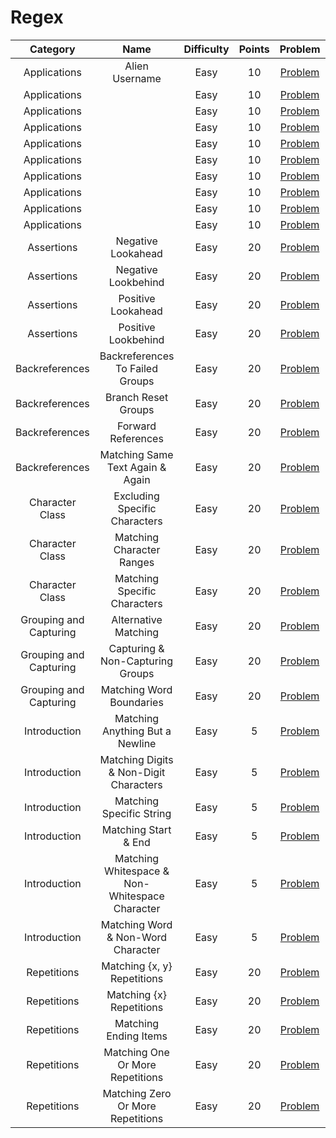 # Regex

|     Category    | Name | Difficulty | Points | Problem | Solution |
| :-------------: | :----------------------------------------: | :-----------------------------------------------------------------------------------: | :--------: | :---: | :-----------------------------------------------------------------------------------: |
| Applications | Alien Username | Easy | 10 | [Problem](https://www.hackerrank.com/challenges/alien-username/problem) | [Solution](/Regex/Applications/Alien%20Username/Solution.md) |
| Applications |  | Easy | 10 | [Problem]() | [Solution](/Regex/Applications) |
| Applications |  | Easy | 10 | [Problem]() | [Solution](/Regex/Applications) |
| Applications |  | Easy | 10 | [Problem]() | [Solution](/Regex/Applications) |
| Applications |  | Easy | 10 | [Problem]() | [Solution](/Regex/Applications) |
| Applications |  | Easy | 10 | [Problem]() | [Solution](/Regex/Applications) |
| Applications |  | Easy | 10 | [Problem]() | [Solution](/Regex/Applications) |
| Applications |  | Easy | 10 | [Problem]() | [Solution](/Regex/Applications) |
| Applications |  | Easy | 10 | [Problem]() | [Solution](/Regex/Applications) |
| Applications |  | Easy | 10 | [Problem]() | [Solution](/Regex/Applications) |
| Assertions | Negative Lookahead | Easy | 20 | [Problem](https://www.hackerrank.com/challenges/negative-lookahead/problem) | [Solution](/Regex/Assertions/Negative%20Lookahead/Solution.md) |
| Assertions | Negative Lookbehind | Easy | 20 | [Problem](https://www.hackerrank.com/challenges/negative-lookbehind/problem) | [Solution](/Regex/Assertions/Negative%20Lookbehind/Solution.md) |
| Assertions | Positive Lookahead | Easy | 20 | [Problem](https://www.hackerrank.com/challenges/positive-lookahead/problem) | [Solution](/Regex/Assertions/Positive%20Lookahead/Solution.md) |
| Assertions | Positive Lookbehind | Easy | 20 | [Problem](https://www.hackerrank.com/challenges/positive-lookbehind/problem) | [Solution](/Regex/Assertions/Positive%20Lookbehind/Solution.md) |
| Backreferences | Backreferences To Failed Groups | Easy | 20 | [Problem](https://www.hackerrank.com/challenges/backreferences-to-failed-groups/problem) | [Solution](/Regex/Backreferences/Backreferences%20To%20Failed%20Groups/Solution.md) |
| Backreferences | Branch Reset Groups | Easy | 20 | [Problem](https://www.hackerrank.com/challenges/branch-reset-groups/problem) | [Solution](/Regex/Backreferences/Branch%20Reset%20Groups/Solution.md) |
| Backreferences | Forward References | Easy | 20 | [Problem](https://www.hackerrank.com/challenges/forward-references/problem) | [Solution](/Regex/Backreferences/Forward%20References/Solution.md) |
| Backreferences | Matching Same Text Again & Again | Easy | 20 | [Problem](https://www.hackerrank.com/challenges/matching-same-text-again-again/problem) | [Solution](/Regex/Backreferences/Matching%20Same%20Text%20Again%20%26%20Again/Solution.md) |
| Character Class | Excluding Specific Characters | Easy | 20 | [Problem](https://www.hackerrank.com/challenges/excluding-specific-characters/problem) | [Solution](/Regex/Character%20Class/Excluding%20Specific%20Characters/Solution.md) |
| Character Class | Matching Character Ranges | Easy | 20 | [Problem](https://www.hackerrank.com/challenges/matching-range-of-characters/problem) | [Solution](/Regex/Character%20Class/Matching%20Character%20Ranges/Solution.md) |
| Character Class | Matching Specific Characters | Easy | 20 | [Problem](https://www.hackerrank.com/challenges/matching-specific-characters/problem) | [Solution](/Regex/Character%20Class/Matching%20Specific%20Characters/Solution.md) |
| Grouping and Capturing | Alternative Matching | Easy | 20 | [Problem](https://www.hackerrank.com/challenges/alternative-matching/problem) | [Solution](/Regex/Grouping%20and%20Capturing/Alternative%20Matching/Solution.md) |
| Grouping and Capturing | Capturing & Non-Capturing Groups | Easy | 20 | [Problem](https://www.hackerrank.com/challenges/capturing-non-capturing-groups/problem) | [Solution](/Regex/Grouping%20and%20Capturing/Capturing%20%26%20Non-Capturing%20Groups/Solution.md) |
| Grouping and Capturing | Matching Word Boundaries | Easy | 20 | [Problem](https://www.hackerrank.com/challenges/matching-word-boundaries/problem) | [Solution](/Regex/Grouping%20and%20Capturing/Matching%20Word%20Boundaries/Solution.md) |
| Introduction | Matching Anything But a Newline | Easy | 5 | [Problem](https://www.hackerrank.com/challenges/matching-anything-but-new-line/problem) |[Solution](/Regex/Introduction/Matching%20Anything%20But%20a%20Newline/Solution.md) |
| Introduction | Matching Digits & Non-Digit Characters | Easy | 5 | [Problem](https://www.hackerrank.com/challenges/matching-digits-non-digit-character/problem) | [Solution](/Regex/Introduction/Matching%20Digits%20%26%20Non-Digit%20Characters/Solution.md) |
| Introduction | Matching Specific String | Easy | 5 | [Problem](https://www.hackerrank.com/challenges/matching-specific-string/problem) | [Solution](/Regex/Introduction/Matching%20Specific%20String/Solution.md) |
| Introduction | Matching Start & End | Easy | 5 | [Problem](https://www.hackerrank.com/challenges/matching-start-end/problem) | [Solution](/Regex/Introduction/Matching%20Start%20%26%20End/Solution.md) |
| Introduction | Matching Whitespace & Non-Whitespace Character | Easy | 5 | [Problem](https://www.hackerrank.com/challenges/matching-whitespace-non-whitespace-character/problem) | [Solution](/Regex/Introduction/Matching%20Whitespace%20%26%20Non-Whitespace%20Character/Solution.md) |
| Introduction | Matching Word & Non-Word Character | Easy | 5 | [Problem](https://www.hackerrank.com/challenges/matching-word-non-word/problem) | [Solution](/Regex/Introduction/Matching%20Word%20%26%20Non-Word%20Character/Solution.md) |
| Repetitions | Matching {x, y} Repetitions | Easy | 20 | [Problem](https://www.hackerrank.com/challenges/matching-x-y-repetitions/problem) | [Solution](/Regex/Repetitions/Matching%20%7Bx%2C%20y%7D%20Repetitions/Solution.md) |
| Repetitions | Matching {x} Repetitions | Easy | 20 | [Problem](https://www.hackerrank.com/challenges/matching-x-repetitions/problem) | [Solution](/Regex/Repetitions/Matching%20%7Bx%7D%20Repetitions/Solution.md) |
| Repetitions | Matching Ending Items | Easy | 20 | [Problem](https://www.hackerrank.com/challenges/matching-ending-items/problem) | [Solution](/Regex/Repetitions/Matching%20Ending%20Items/Solution.md) |
| Repetitions | Matching One Or More Repetitions | Easy | 20 | [Problem](https://www.hackerrank.com/challenges/matching-one-or-more-repititions/problem) | [Solution](/Regex/Repetitions/Matching%20One%20Or%20More%20Repetitions/Solution.md) |
| Repetitions | Matching Zero Or More Repetitions | Easy | 20 | [Problem](https://www.hackerrank.com/challenges/matching-zero-or-more-repetitions/problem) | [Solution](/Regex/Repetitions/Matching%20Zero%20Or%20More%20Repetitions/Solution.md) |